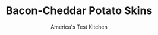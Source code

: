 ---
layout: ../../layouts/MarkdownPostLayout.astro
title: Bacon-Cheddar Potato Skins
author: America's Test Kitchen
pubDate: 2023-03-15
description: "We wanted crunch you could hear across the room—no deep fryer required."
image_url: https://res.cloudinary.com/hksqkdlah/image/upload/ar_1:1,c_fill,dpr_2.0,f_auto,fl_lossy.progressive.strip_profile,g_faces:auto,q_auto:low,w_344/33975_sfs-bacon-cheddar-potato-skins-1
tags: ["Appetizers","Pork","Cheese","Potatoes","Superbowl"]
calories: 
protein: 
carbohydrates: 
fats: 
fiber: 
ingredients: ["4 , russet potatoes, scrubbed","1/2 teaspoon, table salt, plus extra","1/4 teaspoon, black pepper, plus extra","1 cup, shredded sharp cheddar cheese","1 cup, shredded Monterey Jack cheese","1 tablespoon, cornstarch","6 slices, bacon, chopped"]
serves: 
time: "1¼ hours"
instructions: ["MICROWAVE POTATOES Adjust oven rack to upper-middle position and heat oven to 475 degrees. Set rimmed baking sheet inside oven. Prick potatoes all over with fork, place on paper towel, and microwave until tender, 10 to 15 minutes, turning potatoes over after 5 minutes.","FRY BACON Cook bacon in large skillet over medium heat until crisp, about 8 minutes. Reserve 2 teaspoons bacon fat, then transfer bacon to paper towel-lined plate. Blot bacon with paper towels to remove excess grease.","CRISP SKINS Quarter potatoes lengthwise, let cool 5 minutes, and then scoop out most of flesh (reserve for another use), leaving ¼-inch layer of potato flesh. Brush exterior of potatoes with reserved bacon fat and season with salt and pepper. Transfer potatoes, skin-side down, to preheated baking sheet and bake until golden brown and crisp, 15 to 20 minutes.","FILL SKINS Combine cheeses, cornstarch, half of bacon, ½ teaspoon salt, and ¼ teaspoon pepper in bowl. Remove potato shells from oven and top with cheese mixture. Return to oven and bake until cheese melts, 2 to 4 minutes. Transfer skins to paper towel-lined plate and sprinkle with remaining bacon. Serve."]
nutrition: undefined
notes: "The potatoes can be cooked, scooped, and refrigerated in an airtight container for 2 days before proceeding with the recipe. Serve with sour cream and sliced scallions, if you like."
---